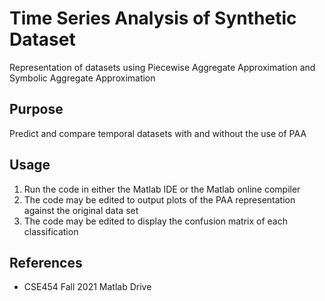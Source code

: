# Time Series Analysis of Synthetic Dataset
Representation of datasets using Piecewise Aggregate Approximation and Symbolic Aggregate Approximation

## Purpose
Predict and compare temporal datasets with and without the use of PAA

## Usage
1. Run the code in either the Matlab IDE or the Matlab online compiler
2. The code may be edited to output plots of the PAA representation against the original data set
3. The code may be edited to display the confusion matrix of each classification

## References
- CSE454 Fall 2021 Matlab Drive
